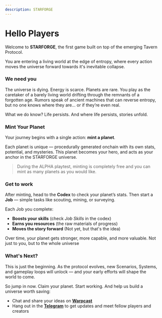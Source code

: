 ```yaml
---
description: STARFORGE
---
```


# Hello Players

Welcome to **STARFORGE**, the first game built on top of the emerging Tavern Protocol.

You are entering a living world at the edge of entropy, where every action moves the universe forward towards it's inevitable collapse.

### We need you

The universe is dying. Energy is scarce. Planets are rare. You play as the caretaker of a barely living world drifting through the remnants of a forgotten age. Rumors speak of ancient machines that can reverse entropy, but no one knows where they are... or if they’re even real.

What we do know? Life persists. And where life persists, stories unfold.

### Mint Your Planet

Your journey begins with a single action: **mint a planet**.

Each planet is unique — procedurally generated onchain with its own stats, potential, and mysteries. This planet becomes your hero, and acts as your anchor in the STARFORGE universe.

> During the ALPHA playtest, minting is completely free and you can mint as many planets as you would like.

### Get to work

After minting, head to the **Codex** to check your planet’s stats. Then start a **Job** — simple tasks like scouting, mining, or surveying.

Each Job you complete:

* **Boosts your skills** (check _Job Skills_ in the codex)
* **Earns you resources** (the raw materials of progress)
* **Moves the story forward** (Not yet, but that's the idea)

Over time, your planet gets stronger, more capable, and more valuable. Not just to you, but to the whole universe

### What's Next?

This is just the beginning. As the protocol evolves, new Scenarios, Systems, and gameplay loops will unlock — and your early efforts will shape the world to come.

So jump in now. Claim your planet. Start working. And help us build a universe worth saving:

* Chat and share your ideas on [**Warpcast**](https://warpcast.com/~/channel/playtavern)
* Hang out in the [**Telegram**](https://t.me/starforge) to get updates and meet fellow players and creators
